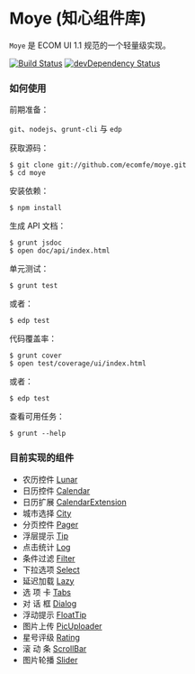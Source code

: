 Moye (知心组件库)
=====================

`Moye` 是 ECOM UI 1.1 规范的一个轻量级实现。

[![Build Status](https://travis-ci.org/ecomfe/moye.png?branch=master)](https://travis-ci.org/ecomfe/Moye) [![devDependency Status](https://david-dm.org/ecomfe/moye/dev-status.png)](https://david-dm.org/ecomfe/moye#info=devDependencies)


### 如何使用

前期准备：

`git`、`nodejs`、`grunt-cli` 与 `edp`

获取源码：

	$ git clone git://github.com/ecomfe/moye.git
	$ cd moye

安装依赖：

	$ npm install

生成 API 文档：

	$ grunt jsdoc
    $ open doc/api/index.html

单元测试：

	$ grunt test

或者：
    
    $ edp test

代码覆盖率：

	$ grunt cover
	$ open test/coverage/ui/index.html

或者：
    
    $ edp test

查看可用任务：

	$ grunt --help
	

### 目前实现的组件

- 农历控件 [Lunar](http://ecomfe.github.io/moye/example/Lunar.html)
- 日历控件 [Calendar](http://ecomfe.github.io/moye/example/Calendar.html)
- 日历扩展 [CalendarExtension](http://ecomfe.github.io/moye/example/CalendarExtension.html)
- 城市选择 [City](http://ecomfe.github.io/moye/example/City.html)
- 分页控件 [Pager](http://ecomfe.github.io/moye/example/Pager.html)
- 浮层提示 [Tip](http://ecomfe.github.io/moye/example/Tip.html)
- 点击统计 [Log](http://ecomfe.github.io/moye/example/log.html)
- 条件过滤 [Filter](http://ecomfe.github.io/moye/example/Filter.html)
- 下拉选项 [Select](http://ecomfe.github.io/moye/example/Select.html)
- 延迟加载 [Lazy](http://ecomfe.github.io/moye/example/Lazy.html)
- 选 项 卡 [Tabs](http://ecomfe.github.io/moye/example/Tabs.html)
- 对 话 框 [Dialog](http://ecomfe.github.io/moye/example/Dialog.html)
- 浮动提示 [FloatTip](http://ecomfe.github.io/moye/example/FloatTip.html)
- 图片上传 [PicUploader](http://ecomfe.github.io/moye/example/PicUploader.html)
- 星号评级 [Rating](http://ecomfe.github.io/moye/example/Rating.html)
- 滚 动 条 [ScrollBar](http://ecomfe.github.io/moye/example/ScrollBar.html)
- 图片轮播 [Slider](http://ecomfe.github.io/moye/example/Slider.html)
